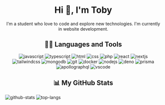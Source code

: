 <h1 align="center">Hi 👋, I'm Toby</h1>

<p align="center">I'm a student who love to code and explore new technologies. I'm currently in website development.</p>

<h2 align="center">🧑‍💻 Languages and Tools</h1>

<p align="center">

<img src="https://img.shields.io/badge/javascript-%23323330.svg?style=for-the-badge&logo=javascript&logoColor=%23F7DF1E" alt="javascript"/>
<img src="https://img.shields.io/badge/typescript-%23007ACC.svg?style=for-the-badge&logo=typescript&logoColor=white" alt="typescript"/>
<img src="https://img.shields.io/badge/html5-%23E34F26.svg?style=for-the-badge&logo=html5&logoColor=white" alt="html"/>
<img src="https://img.shields.io/badge/css3-%231572B6.svg?style=for-the-badge&logo=css3&logoColor=white" alt="css"/>
<img src="https://img.shields.io/badge/php-%23777BB4.svg?style=for-the-badge&logo=php&logoColor=white" alt="php">
<img src="https://img.shields.io/badge/react-%2320232a.svg?style=for-the-badge&logo=react&logoColor=%2361DAFB" alt="react"/>
<img src="https://img.shields.io/badge/Next-black?style=for-the-badge&logo=next.js&logoColor=white" alt="nextjs"/>
<img src="https://img.shields.io/badge/tailwindcss-%2338B2AC.svg?style=for-the-badge&logo=tailwind-css&logoColor=white" alt="tailwindcss"/>
<img src="https://img.shields.io/badge/MongoDB-%234ea94b.svg?style=for-the-badge&logo=mongodb&logoColor=white" alt="mongodb"/>
<img src="https://img.shields.io/badge/git-%23F05033.svg?style=for-the-badge&logo=git&logoColor=white" alt="git"/>
<img src="https://img.shields.io/badge/docker-%230db7ed.svg?style=for-the-badge&logo=docker&logoColor=white" alt="docker"/>
<img src="https://img.shields.io/badge/node.js-6DA55F?style=for-the-badge&logo=node.js&logoColor=white" alt="nodejs"/>
<img src="https://img.shields.io/badge/deno%20js-000000?style=for-the-badge&logo=deno&logoColor=white" alt="deno"/>
<img src="https://img.shields.io/badge/Prisma-3982CE?style=for-the-badge&logo=Prisma&logoColor=white" alt="prisma"/>
<img src="https://img.shields.io/badge/-ApolloGraphQL-311C87?style=for-the-badge&logo=apollo-graphql" alt="apollographql"/>
<img src="https://img.shields.io/badge/Visual%20Studio%20Code-0078d7.svg?style=for-the-badge&logo=visual-studio-code&logoColor=white" alt="vscode"/>

</p>

<h2 align="center">📊 My GitHub Stats</h2>

<p>

<img src="https://github-readme-stats.vercel.app/api?username=tobydev27&theme=material-palenight&show_icons=true" alt="github-stats"/>
<img src="https://github-readme-stats.vercel.app/api/top-langs/?username=tobydev27&layout=compact&theme=material-palenight" alt="top-langs" />

</p>
